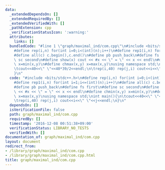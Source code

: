 ```yaml
---
data:
  _extendedDependsOn: []
  _extendedRequiredBy: []
  _extendedVerifiedWith: []
  _pathExtension: cpp
  _verificationStatusIcon: ':warning:'
  attributes:
    links: []
  bundledCode: "#line 1 \"graph/maximal_ind/com.cpp\"\n#include <bits/stdc++.h>\n\
    #define rep(i,n) for(int i=0;i<(int)(n);i++)\n#define rep1(i,n) for(int i=1;i<=(int)(n);i++)\n\
    #define all(c) c.begin(),c.end()\n#define pb push_back\n#define fs first\n#define\
    \ sc second\n#define show(x) cout << #x << \" = \" << x << endl\n#define chmin(x,y)\
    \ x=min(x,y)\n#define chmax(x,y) x=max(x,y)\nusing namespace std;\nint main(){\n\
    \tcout<<40<<\" \"<<40*39/2<<endl;\n\trep(i,40) rep(j,i) cout<<i<<\" \"<<j<<endl;\n\
    }\n"
  code: "#include <bits/stdc++.h>\n#define rep(i,n) for(int i=0;i<(int)(n);i++)\n\
    #define rep1(i,n) for(int i=1;i<=(int)(n);i++)\n#define all(c) c.begin(),c.end()\n\
    #define pb push_back\n#define fs first\n#define sc second\n#define show(x) cout\
    \ << #x << \" = \" << x << endl\n#define chmin(x,y) x=min(x,y)\n#define chmax(x,y)\
    \ x=max(x,y)\nusing namespace std;\nint main(){\n\tcout<<40<<\" \"<<40*39/2<<endl;\n\
    \trep(i,40) rep(j,i) cout<<i<<\" \"<<j<<endl;\n}\n"
  dependsOn: []
  isVerificationFile: false
  path: graph/maximal_ind/com.cpp
  requiredBy: []
  timestamp: '2016-12-08 00:51:38+09:00'
  verificationStatus: LIBRARY_NO_TESTS
  verifiedWith: []
documentation_of: graph/maximal_ind/com.cpp
layout: document
redirect_from:
- /library/graph/maximal_ind/com.cpp
- /library/graph/maximal_ind/com.cpp.html
title: graph/maximal_ind/com.cpp
---
```

